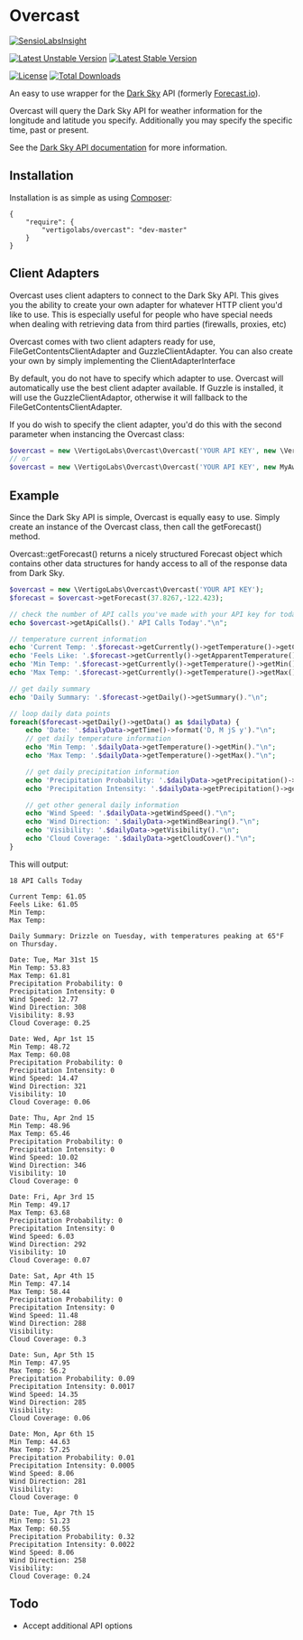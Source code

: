# Overcast
[![SensioLabsInsight](https://insight.sensiolabs.com/projects/4d076dd2-314d-4090-a025-25989a765f25/big.png)](https://insight.sensiolabs.com/projects/4d076dd2-314d-4090-a025-25989a765f25)

[![Latest Unstable Version](https://poser.pugx.org/vertigolabs/overcast/v/unstable.svg)](https://packagist.org/packages/vertigolabs/overcast)
[![Latest Stable Version](https://poser.pugx.org/vertigolabs/overcast/v/stable.svg)](https://packagist.org/packages/vertigolabs/overcast)

[![License](https://poser.pugx.org/vertigolabs/overcast/license.svg)](https://packagist.org/packages/vertigolabs/overcast)
[![Total Downloads](https://poser.pugx.org/vertigolabs/overcast/downloads.svg)](https://packagist.org/packages/vertigolabs/overcast)

An easy to use wrapper for the [Dark Sky](https://darksky.net/) API (formerly [Forecast.io](https://forecast.io)).

Overcast will query the Dark Sky API for weather information for the longitude and latitude you specify. Additionally
you may specify the specific time, past or present.

See the [Dark Sky API documentation](https://darksky.net/dev/docs) for more information.

## Installation
Installation is as simple as using [Composer](http://getcomposer.org/):

```
{
    "require": {
        "vertigolabs/overcast": "dev-master"
    }
}
```

## Client Adapters
Overcast uses client adapters to connect to the Dark Sky API. This gives you the ability to create your own adapter for whatever HTTP client you'd like to use. This is especially useful for people who have special needs when dealing with retrieving data from third parties (firewalls, proxies, etc)

Overcast comes with two client adapters ready for use, FileGetContentsClientAdapter and GuzzleClientAdapter. You can also create your own by simply implementing the ClientAdapterInterface
 
By default, you do not have to specify which adapter to use. Overcast will automatically use the best client adapter available. If Guzzle is installed, it will use the GuzzleClientAdaptor, otherwise it will fallback to the FileGetContentsClientAdapter.

If you do wish to specify the client adapter, you'd do this with the second parameter when instancing the Overcast class:

```php
$overcast = new \VertigoLabs\Overcast\Overcast('YOUR API KEY', new \VertigoLabs\Overcast\ClientAdapters\FileGetContentsClientAdapter());
// or
$overcast = new \VertigoLabs\Overcast\Overcast('YOUR API KEY', new MyAwesomeClientAdapter());
```

## Example
Since the Dark Sky API is simple, Overcast is equally easy to use.
Simply create an instance of the Overcast class, then call the getForecast() method.

Overcast::getForecast() returns a nicely structured Forecast object which contains other data structures for handy access to all of the response data from Dark Sky.

```php
$overcast = new \VertigoLabs\Overcast\Overcast('YOUR API KEY');
$forecast = $overcast->getForecast(37.8267,-122.423);

// check the number of API calls you've made with your API key for today
echo $overcast->getApiCalls().' API Calls Today'."\n";

// temperature current information
echo 'Current Temp: '.$forecast->getCurrently()->getTemperature()->getCurrent()."\n";
echo 'Feels Like: '.$forecast->getCurrently()->getApparentTemperature()->getCurrent()."\n";
echo 'Min Temp: '.$forecast->getCurrently()->getTemperature()->getMin()."\n";
echo 'Max Temp: '.$forecast->getCurrently()->getTemperature()->getMax()."\n";

// get daily summary
echo 'Daily Summary: '.$forecast->getDaily()->getSummary()."\n";

// loop daily data points
foreach($forecast->getDaily()->getData() as $dailyData) {
	echo 'Date: '.$dailyData->getTime()->format('D, M jS y')."\n";
	// get daily temperature information
	echo 'Min Temp: '.$dailyData->getTemperature()->getMin()."\n";
	echo 'Max Temp: '.$dailyData->getTemperature()->getMax()."\n";

	// get daily precipitation information
	echo 'Precipitation Probability: '.$dailyData->getPrecipitation()->getProbability()."\n";
	echo 'Precipitation Intensity: '.$dailyData->getPrecipitation()->getIntensity()."\n";

	// get other general daily information
	echo 'Wind Speed: '.$dailyData->getWindSpeed()."\n";
	echo 'Wind Direction: '.$dailyData->getWindBearing()."\n";
	echo 'Visibility: '.$dailyData->getVisibility()."\n";
	echo 'Cloud Coverage: '.$dailyData->getCloudCover()."\n";
}
```

This will output:

```
18 API Calls Today

Current Temp: 61.05
Feels Like: 61.05
Min Temp: 
Max Temp: 

Daily Summary: Drizzle on Tuesday, with temperatures peaking at 65°F on Thursday.

Date: Tue, Mar 31st 15
Min Temp: 53.83
Max Temp: 61.81
Precipitation Probability: 0
Precipitation Intensity: 0
Wind Speed: 12.77
Wind Direction: 308
Visibility: 8.93
Cloud Coverage: 0.25

Date: Wed, Apr 1st 15
Min Temp: 48.72
Max Temp: 60.08
Precipitation Probability: 0
Precipitation Intensity: 0
Wind Speed: 14.47
Wind Direction: 321
Visibility: 10
Cloud Coverage: 0.06

Date: Thu, Apr 2nd 15
Min Temp: 48.96
Max Temp: 65.46
Precipitation Probability: 0
Precipitation Intensity: 0
Wind Speed: 10.02
Wind Direction: 346
Visibility: 10
Cloud Coverage: 0

Date: Fri, Apr 3rd 15
Min Temp: 49.17
Max Temp: 63.68
Precipitation Probability: 0
Precipitation Intensity: 0
Wind Speed: 6.03
Wind Direction: 292
Visibility: 10
Cloud Coverage: 0.07

Date: Sat, Apr 4th 15
Min Temp: 47.14
Max Temp: 58.44
Precipitation Probability: 0
Precipitation Intensity: 0
Wind Speed: 11.48
Wind Direction: 288
Visibility: 
Cloud Coverage: 0.3

Date: Sun, Apr 5th 15
Min Temp: 47.95
Max Temp: 56.2
Precipitation Probability: 0.09
Precipitation Intensity: 0.0017
Wind Speed: 14.35
Wind Direction: 285
Visibility: 
Cloud Coverage: 0.06

Date: Mon, Apr 6th 15
Min Temp: 44.63
Max Temp: 57.25
Precipitation Probability: 0.01
Precipitation Intensity: 0.0005
Wind Speed: 8.06
Wind Direction: 281
Visibility: 
Cloud Coverage: 0

Date: Tue, Apr 7th 15
Min Temp: 51.23
Max Temp: 60.55
Precipitation Probability: 0.32
Precipitation Intensity: 0.0022
Wind Speed: 8.06
Wind Direction: 258
Visibility: 
Cloud Coverage: 0.24
```

## Todo
* Accept additional API options
